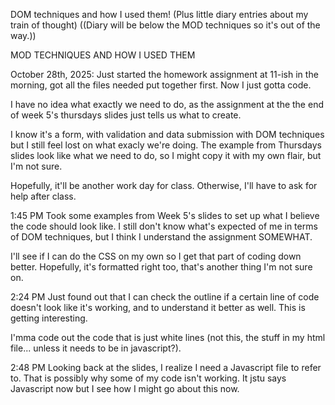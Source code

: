 DOM techniques and how I used them!
(Plus little diary entries about my train of thought)
((Diary will be below the MOD techniques so it's out of the way.))

MOD TECHNIQUES AND HOW I USED THEM

October 28th, 2025:
Just started the homework assignment at 11-ish in the morning, got all the files needed put together first. Now I just gotta code.

I have no idea what exactly we need to do, as the assignment at the the end of week 5's thursdays slides just tells us what to create.

I know it's a form, with validation and data submission with DOM techniques but I still feel lost on what exacly we're doing. The example from Thursdays slides look like what we need to do, so I might copy it with my own flair, but I'm not sure.

Hopefully, it'll be another work day for class. Otherwise, I'll have to ask for help after class.

1:45 PM
Took some examples from Week 5's slides to set up what I believe the code should look like. I still don't know what's expected of me in terms of DOM techniques, but I think I understand the assignment SOMEWHAT. 

I'll see if I can do the CSS on my own so I get that part of coding down better. Hopefully, it's formatted right too, that's another thing I'm not sure on.

2:24 PM
Just found out that I can check the outline if a certain line of code doesn't look like it's working, and to understand it better as well. This is getting interesting. 

I'mma code out the code that is just white lines (not this, the stuff in my html file... unless it needs to be in javascript?).

2:48 PM
Looking back at the slides, I realize I need a Javascript file to refer to. That is possibly why some of my code isn't working. It jstu says Javascript now but I see how I might go about this now.